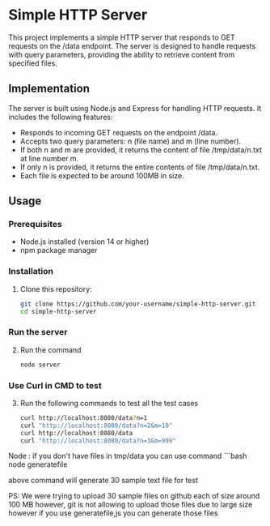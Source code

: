 # Simple HTTP Server

This project implements a simple HTTP server that responds to GET requests on the /data endpoint. The server is designed to handle requests with query parameters, providing the ability to retrieve content from specified files.

## Implementation

The server is built using Node.js and Express for handling HTTP requests. It includes the following features:

- Responds to incoming GET requests on the endpoint /data.
- Accepts two query parameters: n (file name) and m (line number).
- If both n and m are provided, it returns the content of file /tmp/data/n.txt at line number m.
- If only n is provided, it returns the entire contents of file /tmp/data/n.txt.
- Each file is expected to be around 100MB in size.

## Usage

### Prerequisites

- Node.js installed (version 14 or higher)
- npm package manager

### Installation

1. Clone this repository:

   ```bash
   git clone https://github.com/your-username/simple-http-server.git
   cd simple-http-server

### Run the server 

2. Run the command
    ```bash
    node server

### Use Curl in CMD to test

3. Run the following commands to test all the test cases
    ```bash
    curl http://localhost:8080/data?n=1
    curl "http://localhost:8080/data?n=2&m=10"
    curl http://localhost:8080/data
    curl "http://localhost:8080/data?n=3&m=999"

Node : if you don't have files in tmp/data you can use command
    ```bash
    node generatefile

above command will generate 30 sample text file for test

PS: We were trying to upload 30 sample files on github each of size around 100 MB however, git is not allowing to upload those files due to large size however if you use generatefile,js you can generate those files 